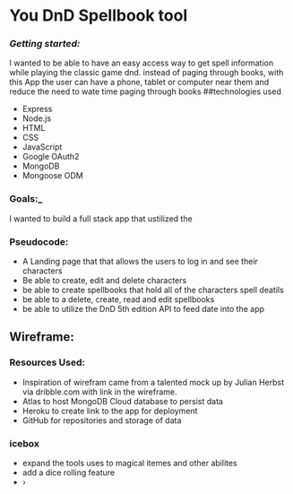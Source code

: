 # You DnD Spellbook tool


### _Getting started:_
I wanted to be able to have an easy access way to get spell information while playing the classic game dnd. instead of paging through books, with this App the user can have a phone, tablet or computer near them and reduce the need to wate time paging through books
##technologies used 

* Express
* Node.js
* HTML
* CSS
* JavaScript
* Google OAuth2
* MongoDB
* Mongoose ODM


### Goals:_ 
I wanted to build a full stack app that ustilized the 
### Pseudocode:
- A Landing page that that allows the users to log in and see their characters
- Be able to create, edit and delete characters 
- be able to create spellbooks that hold all of the characters spell deatils
-   be able to a delete, create, read and edit spellbooks 
- be able to utilize the DnD 5th edition API to feed date into the app
## Wireframe:

### Resources Used:
* Inspiration of wirefram came from a talented mock up by Julian Herbst via dribble.com with link in the wireframe. 
* Atlas to host MongoDB Cloud database to persist data
* Heroku to create link to the app for deployment
* GitHub for repositories and storage of data  
### icebox
-   expand the tools uses to magical itemes and other abilites
-   add a dice rolling feature
- ›